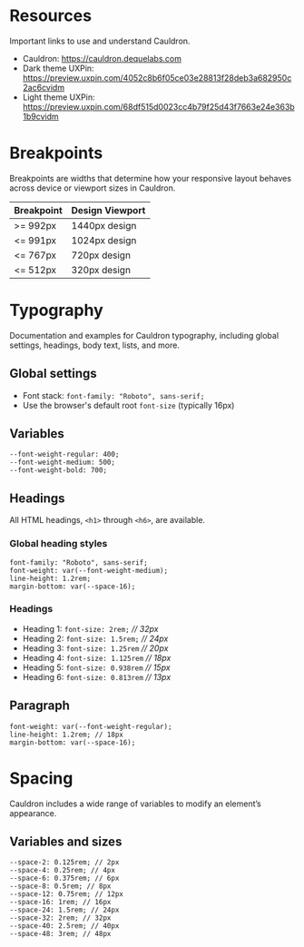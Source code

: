 # Resources
Important links to use and understand Cauldron.

- Cauldron: https://cauldron.dequelabs.com
- Dark theme UXPin: https://preview.uxpin.com/4052c8b6f05ce03e28813f28deb3a682950c2ac6cvidm
- Light theme UXPin: https://preview.uxpin.com/68df515d0023cc4b79f25d43f7663e24e363b1b9cvidm

# Breakpoints
Breakpoints are widths that determine how your responsive layout behaves across device or viewport sizes in Cauldron.

| Breakpoint  | Design Viewport |
| ------------- | ------------- |
| >= 992px  | 1440px design |
| <= 991px  | 1024px design |
| <= 767px  | 720px design |
| <= 512px  | 320px design |

# Typography
Documentation and examples for Cauldron typography, including global settings, headings, body text, lists, and more.

## Global settings
* Font stack: `font-family: "Roboto", sans-serif;`
* Use the browser's default root `font-size` (typically 16px)

## Variables
```
--font-weight-regular: 400;
--font-weight-medium: 500;
--font-weight-bold: 700;
```

## Headings
All HTML headings, `<h1>` through `<h6>`, are available.

### Global heading styles
```
font-family: "Roboto", sans-serif;
font-weight: var(--font-weight-medium);
line-height: 1.2rem;
margin-bottom: var(--space-16);
```

### Headings
- Heading 1: `font-size: 2rem;` _// 32px_
- Heading 2: `font-size: 1.5rem;` _// 24px_
- Heading 3: `font-size: 1.25rem` _// 20px_
- Heading 4: `font-size: 1.125rem` _// 18px_
- Heading 5: `font-size: 0.938rem` _// 15px_
- Heading 6: `font-size: 0.813rem` _// 13px_

## Paragraph
```
font-weight: var(--font-weight-regular);
line-height: 1.2rem; // 18px
margin-bottom: var(--space-16);
```

# Spacing
Cauldron includes a wide range of variables to modify an element’s appearance.

## Variables and sizes
```
--space-2: 0.125rem; // 2px
--space-4: 0.25rem; // 4px
--space-6: 0.375rem; // 6px
--space-8: 0.5rem; // 8px
--space-12: 0.75rem; // 12px
--space-16: 1rem; // 16px
--space-24: 1.5rem; // 24px
--space-32: 2rem; // 32px
--space-40: 2.5rem; // 40px
--space-48: 3rem; // 48px
```
